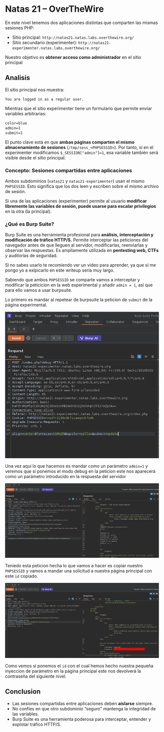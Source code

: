 # Natas 21 – OverTheWire

En este nivel tenemos dos aplicaciones distintas que comparten las mismas sesiones PHP:

- Sitio principal:
`http://natas21.natas.labs.overthewire.org/`
- Sitio secundario (experimenter):
`http://natas21-experimenter.natas.labs.overthewire.org/`

Nuestro objetivo es **obtener acceso como administrador** en el sitio principal

## Analisis

El sitio principal nos muestra:

```url
You are logged in as a regular user.
```

Mientras que el sitio experimenter tiene un formulario que permite enviar variables arbitrarias:

```url
color=blue
admin=1
submit=1
```

El punto clave está en que **ambas páginas comparten el mismo almacenamiento de sesiones** (`/tmp/sess_<PHPSESSID>`).
Por tanto, si en el experimenter modificamos `$_SESSION["admin"]=1`, esa variable también será visible desde el sitio principal.

### Concepto: Sesiones compartidas entre aplicaciones

Ambos subdominios (`natas21` y `natas21-experimenter`) usan el mismo `PHPSESSID`.
Esto significa que los dos leen y escriben sobre el mismo archivo de sesión.

Si una de las aplicaciones (experimenter) permite al usuario **modificar libremente las variables de sesión, puede usarse para escalar privilegios** en la otra (la principal).

### ¿Qué es Burp Suite?

Burp Suite es una herramienta profesional para **análisis, interceptación y modificación de tráfico HTTP/S.**
Permite interceptar las peticiones del navegador antes de que lleguen al servidor, modificarlas, reenviarlas y observar las respuestas.
Es ampliamente utilizada en **pentesting web, CTFs** y auditorías de seguridad.

Si no sabes usarlo te recomiendo ver un video para aprender, ya que si me pongo yo a exlpicarlo en este writeup sería muy largo.

Sabiendo que ambos `PHPSESSID` se comparte vamos a interceptar y modificar la peticicion en la web experimental y añadir `admin = 1`, así que para ello vamos a usar burpsuite.

Lo primero es mandar al repetear de burpsuite la peticion de `submit` de la página experimental.

![RepetearLimpio](Assets/Natas21/RepetearLimpio.png)

Una vez aquí lo que hacemos es mandar como un parámetro `admin=1` y veremos que si ponemos el modo debug en la peticion este nos aparecerá como un parámetro introducido en la respuesta del servidor

![RepetearAdmin](Assets/Natas21/RepeaterAdmin.png)

Teniedo esta peticion hecha lo que vamos a hacer es copiar nuestro `PHPSESSID` y vamos a mandar una solicitud a nuestra página principal con este `id` copiado.

![Repetear](Assets/Natas21/RepeaterPHP.png)

Como vemos si ponemos el `id` con el cual hemos hecho nuestra pequeña inyeccion de parámetro en la página principal este nos devolverá la contraseña del siguiente nivel.

## Conclusion

- Las sesiones compartidas entre aplicaciones deben **aislarse** siempre.
- No confíes en que otro subdominio “seguro” mantenga la integridad de las variables.
- Burp Suite es una herramienta poderosa para interceptar, entender y explotar tráfico HTTP/S.
